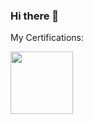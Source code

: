 ### Hi there 👋


My Certifications:
<div style="">
  <a href="https://www.credly.com/badges/da33e880-332b-4952-b983-f07834b9d06e?source=linked_in_profile">
    <img src="https://images.credly.com/size/340x340/images/8ee45313-716a-4142-a9da-30adaaea0c12/Training_Badges_Master_Node-AppDev.png" style="width:100px;">
  </a>
</div>
<!--
**altug0/altug0** is a ✨ _special_ ✨ repository because its `README.md` (this file) appears on your GitHub profile.

Here are some ideas to get you started:

- 🔭 I’m currently working on ...
- 🌱 I’m currently learning ...
- 👯 I’m looking to collaborate on ...
- 🤔 I’m looking for help with ...
- 💬 Ask me about ...
- 📫 How to reach me: ...
- 😄 Pronouns: ...
- ⚡ Fun fact: ...
-->
